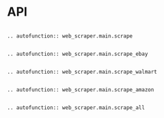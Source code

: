 # API

```{eval-rst}

.. autofunction:: web_scraper.main.scrape

```

```{eval-rst}

.. autofunction:: web_scraper.main.scrape_ebay

```

```{eval-rst}

.. autofunction:: web_scraper.main.scrape_walmart

```

```{eval-rst}

.. autofunction:: web_scraper.main.scrape_amazon

```

```{eval-rst}

.. autofunction:: web_scraper.main.scrape_all

```
